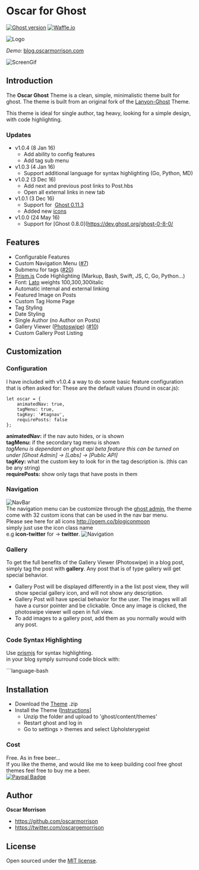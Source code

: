 # Oscar for Ghost
[![Ghost version](https://img.shields.io/badge/ghost-v0.11.3-blue.svg)](https://github.com/tryghost/ghost)      [![Waffle.io](https://img.shields.io/waffle/label/oscarmorrison/oscar-ghost/in%20progress.svg?maxAge=2592000?style=flat-square)](https://waffle.io/oscarmorrison/oscar-ghost) 

![Logo](http://blogoscarmorrison.s3.amazonaws.com/2016/12/logo.png)

*Demo:* [blog.oscarmorrison.com](http://blog.oscarmorrison.com)

![ScreenGif](http://blogoscarmorrison.s3.amazonaws.com/2016/Dec/ghostscreencast.gif)

## Introduction
The **Oscar Ghost** Theme is a clean, simple, minimalistic theme built for ghost. The theme is built from an original 
fork of the [Lanyon-Ghost](https://github.com/PxlBuzzard/lanyon-ghost) Theme. 

This theme is ideal for single author, tag heavy, looking for a simple design, with code highlighting. 

### Updates
- v1.0.4 (8 Jan 16)
   - Add ability to config features
   - Add tag sub menu
- v1.0.3 (4 Jan 16)
   - Support additional language for syntax highlighting (Go, Python, MD)
- v1.0.2 (3 Dec 16)  
   - Add next and previous post links to Post.hbs
   - Open all external links in new tab
- v1.0.1 (3 Dec 16)  
   - Support for  [Ghost 0.11.3](https://dev.ghost.org/ghost-0-11-3/)  
   - Added new [icons](http://ogem.co/blogiconmoon)
- v1.0.0 (24 May 16)   
   - Support for [Ghost 0.8.0](https://dev.ghost.org/ghost-0-8-0/

## Features
- Configurable Features
- Custom Navigation Menu ([#7](https://github.com/oscarmorrison/oscar-ghost/issues/7))
- Submenu for tags ([#20](https://github.com/oscarmorrison/oscar-ghost/pull/20))
- [Prism.js](http://prismjs.com) Code Highlighting (Markup, Bash, Swift, JS, C, Go, Python...)
- Font: [Lato](https://www.google.com/fonts/specimen/Lato) weights 100,300,300italic
- Automatic internal and external linking
- Featured Image on Posts
- Custom Tag Home Page
- Tag Styling
- Date Styling
- Single Author (no Author on Posts)
- Gallery Viewer ([Photoswipe](http://photoswipe.com/)) ([#10](https://github.com/oscarmorrison/oscar-ghost/issues/10))
- Custom Gallery Post Listing


## Customization

### Configuration
I have included with v1.0.4 a way to do some basic feature configuration that is often asked for:
These are the default values (found in oscar.js):
```
let oscar = {
    animatedNav: true,
    tagMenu: true,
    tagKey: '#tagnav',
    requirePosts: false
};
```

**animatedNav:**  if the nav auto hides, or is shown  
**tagMenu:** if the secondary tag menu is shown  
*tagMenu is dependant on ghost api beta feature this can be turned on under [Ghost Admin] -> [Labs] -> [Public API]*  
**tagKey:** what the custom key to look for in the tag description is. (this can be any string)  
**requirePosts:** show only tags that have posts in them  

### Navigation
![NavBar](http://blogoscarmorrison.s3.amazonaws.com/2016/Dec/navigationBar.png)   
The navigation menu can be customize through the [ghost admin](https://blog.ghost.org/navigation/), 
the theme come with 32 custom icons that can be used in the nav bar menu.  
Please see here for all icons http://ogem.co/blogiconmoon  
simply just use the icon class name   
e.g **icon-twitter** for -> **twitter**.
![Navigation](http://blogoscarmorrison.s3.amazonaws.com/2016/Dec/navigation.png)   


### Gallery
To get the full benefits of the Gallery Viewer (Photoswipe) in a blog post, simply tag the post with 
**gallery**. Any post that is of type gallery will get special behavior. 
* Gallery Post will be displayed differently in a the list post view, they will show special gallery icon, and will not show any description.
* Gallery Post will have special behavior for the user. The images will all have a cursor pointer and be clickable. Once any image is clicked, the photoswipe viewer will open in full view. 
* To add images to a gallery post, add them as you normally would with any post.

### Code Syntax Highlighting
Use [prismjs](http://prismjs.com/download.html) for syntax highlighting.  
in your blog symply surround code block with:

\```language-bash  


## Installation

- Download the [Theme](https://github.com/oscarmorrison/oscar-ghost/archive/master.zip) .zip
- Install the Theme ([Instructions](http://support.ghost.org/switch-themes/)]
    - Unzip the folder and upload to 'ghost/content/themes'
    - Restart ghost and log in
    - Go to settings > themes and select Upholsterygeist

### Cost
Free. As in free beer...   
If you like the theme, and would like me to keep building cool free ghost themes feel free to buy
 me a beer.  
[![Paypal Badge](http://blogoscarmorrison.s3.amazonaws.com/2016/May/PaypalBadgeSmall.png)](http://paypal.me/oscarmorrison)

## Author

**Oscar Morrison**
- <https://github.com/oscarmorrison>
- <https://twitter.com/oscargemorrison>

## License

Open sourced under the [MIT license](LICENSE.md).
